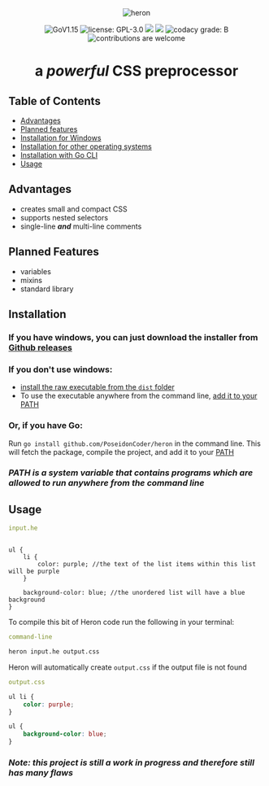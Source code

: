 <div align="center">

<img alt='heron' src="https://raw.githubusercontent.com/PoseidonCoder/heron/main/small_logo.png" />

![GoV1.15](https://img.shields.io/github/go-mod/go-version/PoseidonCoder/heron?style=for-the-badge)
![license: GPL-3.0](https://img.shields.io/github/license/PoseidonCoder/heron?style=for-the-badge)
![](https://img.shields.io/github/commit-activity/m/PoseidonCoder/heron.svg?style=for-the-badge)
![](https://img.shields.io/github/last-commit/PoseidonCoder/heron.svg?style=for-the-badge)
![codacy grade: B](https://img.shields.io/codacy/grade/1ee92d90d52b4b6e822345c7d5462be2?style=for-the-badge)
![contributions are welcome](https://img.shields.io/badge/contributions-welcome-orange.svg?style=for-the-badge)

# a *powerful* CSS preprocessor

</div>

## Table of Contents

* [Advantages](#advantages)
* [Planned features](#planned-features)
* [Installation for Windows](#if-you-have-windows-you-can-just-download-the-installer-from-github-releaseshttpsgithubcomposeidoncoderheronreleases)
* [Installation for other operating systems](#if-you-dont-use-windows)
* [Installation with Go CLI](#or-if-you-have-go)
* [Usage](#usage)

## Advantages

* creates small and compact CSS
* supports nested selectors
* single-line ***and*** multi-line comments

## Planned Features

* variables
* mixins
* standard library

## Installation

### If you have windows, you can just download the installer from [Github releases](https://github.com/PoseidonCoder/heron/releases)

### If you don't use windows:

*  [install the raw executable from the `dist` folder](https://github.com/PoseidonCoder/heron/tree/main/dist)
*  To use the executable anywhere from the command line, [add it to your PATH](https://katiek2.github.io/path-doc/)

### Or, if you have Go:

Run `go install github.com/PoseidonCoder/heron` in the command line. This will fetch the package, compile the project,
and add it to your [PATH](https://katiek2.github.io/path-doc/)

### *PATH is a system variable that contains programs which are allowed to run anywhere from the command line*

## Usage

```yaml
input.he
```

<pre><code>
ul {
    li {
        color: purple; //the text of the list items within this list will be purple
    }

    background-color: blue; //the unordered list will have a blue background
}
</code></pre>

To compile this bit of Heron code run the following in your terminal:

```yaml
command-line
```

```bash
heron input.he output.css
```

Heron will automatically create `output.css` if the output file is not found

```yaml
output.css
```

```css
ul li {
    color: purple;
}

ul {
    background-color: blue;
}
```

### *Note: this project is still a work in progress and therefore still has many flaws*
